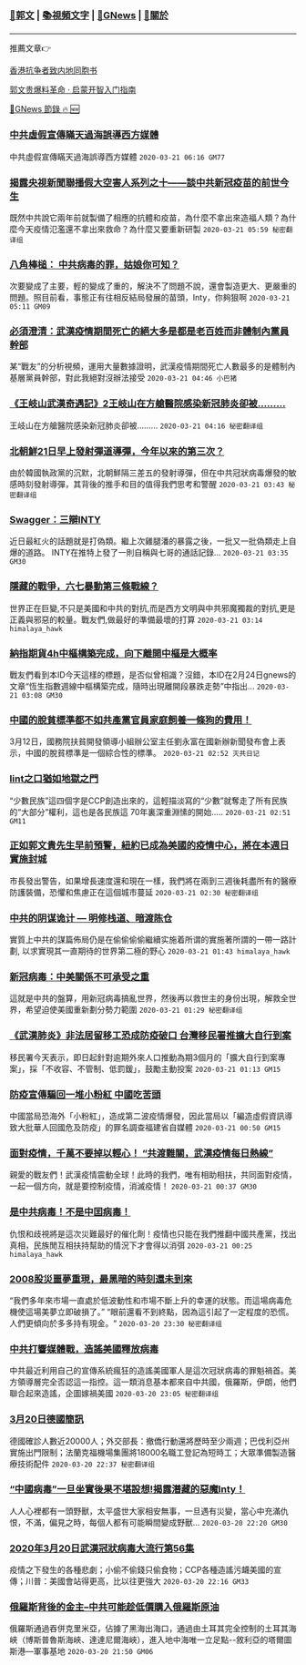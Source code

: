 ###  [:eagle:郭文](https://github.com/ourhimalayas/txt) | [:books:視頻文字](https://github.com/ourhimalayas/txt/blob/master/content/README.md) | [:newspaper:GNews](https://github.com/ourhimalayas/txt/blob/master/content/gnews/README.md) | [:pray:關於](https://github.com/ourhimalayas/home/tree/master/about)
---

推薦文章:point_right:

[香港抗争者致内地同胞书](https://github.com/ourhimalayas/news/blob/master/2019/08/a_letter_from_the_hong_kong_people.md)

[郭文贵爆料革命 · 启蒙开智入门指南](https://github.com/ourhimalayas/txt/issues/1)

[:newspaper:GNews 節錄 :fire: :new:](https://github.com/ourhimalayas/txt/blob/master/content/gnews/README.md) 



### [中共虛假宣傳瞞天過海誤導西方媒體](/content/gnews/1/README.md)

中共虛假宣傳瞞天過海誤導西方媒體  `2020-03-21 06:16 GM77`

### [揭露央視新聞聯播假大空害人系列之十——談中共新冠疫苗的前世今生](/content/gnews/2/README.md)

既然中共說它兩年前就製備了相應的抗體和疫苗，為什麼不拿出來造福人類？為什麼今天疫情氾濫還不拿出來救命？為什麼又要重新研製  `2020-03-21 05:59 秘密翻译组`

### [八角棒槌： 中共病毒的罪，姑娘你可知？](/content/gnews/3/README.md)

次要變成了主要，輕的變成了重的，解決不了問題不說，還會製造更大、更嚴重的問題。照目前看，事態正有往相反結局發展的苗頭，Inty，你夠狠啊  `2020-03-21 05:11 GM09`

### [必須澄清：武漢疫情期間死亡的絕大多是都是老百姓而非體制內黨員幹部](/content/gnews/4/README.md)

某“戰友”的分析視頻，運用大量數據證明，武漢疫情期間死亡人數最多的是體制內基層黨員幹部，對此我絕對沒辦法接受  `2020-03-21 04:46 小巴猪`

### [《王岐山武漢奇遇記》2王岐山在方艙醫院感染新冠肺炎卻被………](/content/gnews/5/README.md)

王岐山在方艙醫院感染新冠肺炎卻被………  `2020-03-21 04:16 秘密翻译组`

### [北朝鮮21日早上發射彈道導彈，今年以來的第三次？](/content/gnews/6/README.md)

由於韓國執政黨的沉默，北朝鮮隔三差五的發射導彈，但在中共冠狀病毒爆發的敏感時刻發射導彈，其背後的推手和目的值得我們思考和警醒  `2020-03-21 03:43 秘密翻译组`

### [Swagger：三辯INTY](/content/gnews/7/README.md)

近日最紅火的話題就是打偽類。繼上次雞腿潘的暴露之後，一批又一批偽類走上自爆的道路。 INTY在推特上發了一則自稱與七哥的通話記錄...  `2020-03-21 03:35 GM30`

### [隱藏的戰爭，六七暴動第三條戰線？](/content/gnews/8/README.md)

世界正在巨變,不只是美國和中共的對抗,而是西方文明與中共邪魔獨裁的對抗,更是正義與邪惡的較量。戰友們,做最好的準備最壞的打算  `2020-03-21 03:14 himalaya_hawk`

### [納指期貨4h中樞構築完成，向下離開中樞是大概率](/content/gnews/9/README.md)

戰友們看到本ID今天這樣的標題，是否似曾相識？沒錯，本ID在2月24日gnews的文章“恆生指數週線中樞構築完成，隨時出現離開段暴跌走勢”中指出...  `2020-03-21 03:08 GM30`

### [中國的脫貧標準都不如共產黨官員家庭飼養一條狗的費用！](/content/gnews/10/README.md)

3月12日，國務院扶貧開發領導小組辦公室主任劉永富在國新辦新聞發布會上表示，中國的脫貧標準是一個綜合性的標準。  `2020-03-21 02:52 灭共日记`

### [Iint之口猶如地獄之門](/content/gnews/11/README.md)

“少數民族”這四個字是CCP創造出來的，這輕描淡寫的“少數”就奪走了所有民族的“大部分”權利，這也是各民族這 70年裏深重淵愫的開始…..  `2020-03-21 02:51 GM11`

### [正如郭文貴先生早前預警，紐約已成為美國的疫情中心，將在本週日實施封城](/content/gnews/12/README.md)

市長發出警告，如果增長速度還和現在一樣，我們將在兩到三週後耗盡所有的醫療防護裝備，恐懼和焦慮正在這個城市蔓延  `2020-03-21 02:30 秘密翻译组`

### [中共的阴谋诡计 — 明修栈道、暗渡陈仓](/content/gnews/13/README.md)

實質上中共的謀篇佈局仍是在偷偷偷偷繼續实施着所谓的實施著所謂的一帶一路計劃, 以求實現其一直期待的世界第二極的野心  `2020-03-21 01:43 himalaya_hawk`

### [新冠病毒：中美關係不可承受之重](/content/gnews/14/README.md)

這就是中共的盤算，用新冠病毒搞亂世界，然後再以救世主的身份出現，解救全世界，希望迫使美國重新劃分勢力範圍  `2020-03-21 01:29 秘密翻译组`

### [《武漢肺炎》非法居留移工恐成防疫破口 台灣移民署推擴大自行到案](/content/gnews/15/README.md)

移民署今天表示，即日起針對逾期外來人口推動為期3個月的「擴大自行到案專案」，採「不收容、不管制、低罰鍰」，鼓勵主動投案  `2020-03-21 01:13 GM15`

### [防疫宣傳騙回一堆小粉紅 中國吃苦頭](/content/gnews/16/README.md)

中國當局恐海外「小粉紅」，造成第二波疫情爆發，因此當局以「編造虛假資訊導致大批華人回國危及防疫」的罪名調查福建省自媒體  `2020-03-21 00:50 GM15`

### [面對疫情，千萬不要掉以輕心！ “共渡難關，武漢疫情每日熱線”](/content/gnews/17/README.md)

親愛的戰友們！武漢疫情震動全球！此時的我們，唯有相助相扶，共同面對疫情，一起一個方向，就是要控制疫情，消滅疫情！  `2020-03-21 00:37 GM30`

### [是中共病毒！不是中囯病毒！](/content/gnews/18/README.md)

仇恨和歧視將是這次災難最好的催化劑！疫情也只能在我們推翻中國共產黨，找出真相，民族閒互相扶持幫助的情況下才會得以消弭  `2020-03-21 00:25 himalaya_hawk`

### [2008股災噩夢重現，最黑暗的時刻還未到來](/content/gnews/19/README.md)

“我們多年來市場一直處於低波動性和市場不斷上升的幸運的狀態。而這場病毒危機使這場美夢立即破損了。” “眼前還看不到終點，因為這引起了一定程度的恐慌。人們更傾向於多多持有現金。“  `2020-03-20 23:30 秘密翻译组`

### [中共打響媒體戰，造謠美國釋放病毒](/content/gnews/20/README.md)

中共最近利用自己的宣傳系統瘋狂的造謠美國軍人是這次冠狀病毒的罪魁禍首。美方領導層完全否認這一指控。這一類消息基本都來自中共國，俄羅斯，伊朗，他們聯合起來造謠，企圖嫁禍美國  `2020-03-20 23:05 秘密翻译组`

### [3月20日德國簡訊](/content/gnews/21/README.md)

德國確診人數近20000人；外交部長：撤僑行動還將歷時至少兩週；巴伐利亞州實施出門限制；法蘭克福機場集團將18000名職工登記為短時工；大眾準備製造醫療技術配件  `2020-03-20 22:37 秘密翻译组`

### [“中國病毒”一旦坐實後果不堪設想!揭露潛藏的惡魔Inty！](/content/gnews/22/README.md)

人人心裡都有一頭野獸，太平盛世大家相安無事，一旦遇有災變，當心中充滿仇恨，不滿，偏見之時，每個人都有可能瞬間變成野獸...  `2020-03-20 22:20 GM30`

### [2020年3月20日武漢冠狀病毒大流行第56集](/content/gnews/23/README.md)

疫情之下發生的各種悲劇；小偷不偷錢只偷食物；CCP各種造謠污衊美國的宣傳；川普：美國會站得更高，比以往更強大  `2020-03-20 22:16 GM33`

### [俄羅斯背後的金主&#8211;中共可能趁低價購入俄羅斯原油](/content/gnews/24/README.md)

俄羅斯通過吞併克里米亞，佔據了黑海出海口，通過由土耳其完全控制的土耳其海峽（博斯普魯斯海峽、達達尼爾海峽），進入地中海唯一立足點--敘利亞的塔爾圖斯港—軍事基地  `2020-03-20 21:50 GM06`

